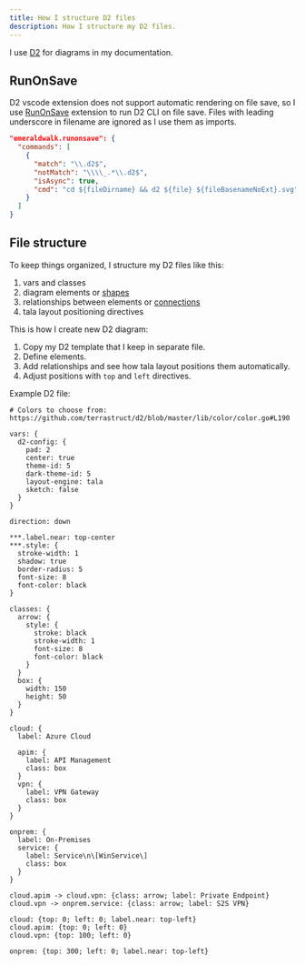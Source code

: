 ```yaml
---
title: How I structure D2 files
description: How I structure my D2 files.
---
```


I use [D2](https://d2lang.com/) for diagrams in my documentation.

## RunOnSave

D2 vscode extension does not support automatic rendering on file save, so I use [RunOnSave](https://marketplace.visualstudio.com/items?itemName=emeraldwalk.runonsave) extension to run D2 CLI on file save.
Files with leading underscore in filename are ignored as I use them as imports.

```json
"emeraldwalk.runonsave": {
  "commands": [
    {
      "match": "\\.d2$",
      "notMatch": "\\\\_.*\\.d2$",
      "isAsync": true,
      "cmd": "cd ${fileDirname} && d2 ${file} ${fileBasenameNoExt}.svg"
    }
  ]
}
```

## File structure

To keep things organized, I structure my D2 files like this:

1. vars and classes
2. diagram elements or [shapes](https://d2lang.com/tour/shapes/)
3. relationships between elements or [connections](https://d2lang.com/tour/connections/)
4. tala layout positioning directives

This is how I create new D2 diagram:

1. Copy my D2 template that I keep in separate file.
2. Define elements.
3. Add relationships and see how tala layout positions them automatically.
4. Adjust positions with `top` and `left` directives.

Example D2 file:

<!-- d2 not supported yet -->
```text
# Colors to choose from: https://github.com/terrastruct/d2/blob/master/lib/color/color.go#L190

vars: {
  d2-config: {
    pad: 2
    center: true
    theme-id: 5
    dark-theme-id: 5
    layout-engine: tala
    sketch: false
  }
}

direction: down

***.label.near: top-center
***.style: {
  stroke-width: 1
  shadow: true
  border-radius: 5
  font-size: 8
  font-color: black
}

classes: {
  arrow: {
    style: {
      stroke: black
      stroke-width: 1
      font-size: 8
      font-color: black
    }
  }
  box: {
    width: 150
    height: 50
  }
}

cloud: {
  label: Azure Cloud

  apim: {
    label: API Management
    class: box
  }
  vpn: {
    label: VPN Gateway
    class: box
  }
}

onprem: {
  label: On-Premises
  service: {
    label: Service\n\[WinService\]
    class: box
  }
}

cloud.apim -> cloud.vpn: {class: arrow; label: Private Endpoint}
cloud.vpn -> onprem.service: {class: arrow; label: S2S VPN}

cloud: {top: 0; left: 0; label.near: top-left}
cloud.apim: {top: 0; left: 0}
cloud.vpn: {top: 100; left: 0}

onprem: {top: 300; left: 0; label.near: top-left}
```
